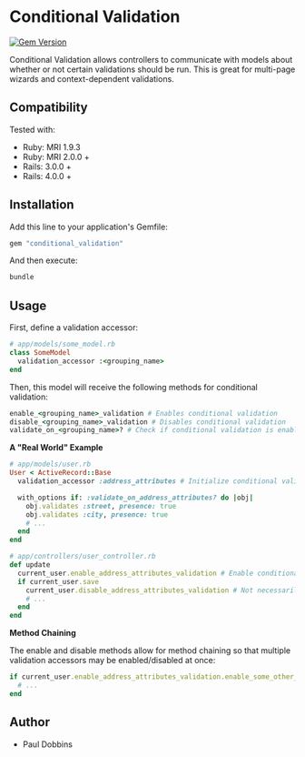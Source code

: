 # Conditional Validation

[![Gem Version](https://badge.fury.io/rb/conditional_validation.png)](http://badge.fury.io/rb/conditional_validation)

Conditional Validation allows controllers to communicate with models about
whether or not certain validations should be run. This is great for multi-page
wizards and context-dependent validations.

## Compatibility

Tested with:

* Ruby: MRI 1.9.3
* Ruby: MRI 2.0.0 +
* Rails: 3.0.0 +
* Rails: 4.0.0 +

## Installation

Add this line to your application's Gemfile:

```ruby
gem "conditional_validation"
```

And then execute:

```ruby
bundle
```

## Usage

First, define a validation accessor:

```ruby
# app/models/some_model.rb
class SomeModel
  validation_accessor :<grouping_name>
end
```

Then, this model will receive the following methods for conditional validation:

```ruby
enable_<grouping_name>_validation # Enables conditional validation
disable_<grouping_name>_validation # Disables conditional validation
validate_on_<grouping_name>? # Check if conditional validation is enabled
```

<b>A "Real World" Example</b>

```ruby
# app/models/user.rb
User < ActiveRecord::Base
  validation_accessor :address_attributes # Initialize conditional validation on address attributes

  with_options if: :validate_on_address_attributes? do |obj|
    obj.validates :street, presence: true
    obj.validates :city, presence: true
    # ...
  end
end

# app/controllers/user_controller.rb
def update
  current_user.enable_address_attributes_validation # Enable conditional validation on address attributes
  if current_user.save
    current_user.disable_address_attributes_validation # Not necessarily needed, but disables conditional validation on address attributes
    # ...
  end
end
```

<b>Method Chaining</b>

The enable and disable methods allow for method chaining so that multiple
validation accessors may be enabled/disabled at once:

```ruby
if current_user.enable_address_attributes_validation.enable_some_other_validation.save
  # ...
end
```

## Author

- Paul Dobbins
